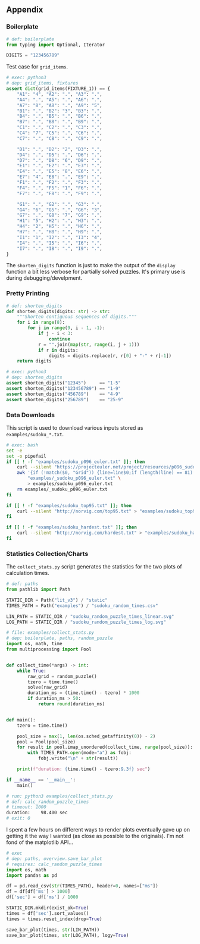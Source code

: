 ## Appendix

### Boilerplate

```python
# def: boilerplate
from typing import Optional, Iterator

DIGITS = "123456789"
```

Test case for `grid_items`.

```python
# exec: python3
# dep: grid_items, fixtures
assert dict(grid_items(FIXTURE_1)) == {
    "A1": "4", "A2": ".", "A3": ".",
    "A4": ".", "A5": ".", "A6": ".",
    "A7": "8", "A8": ".", "A9": "5",
    "B1": ".", "B2": "3", "B3": ".",
    "B4": ".", "B5": ".", "B6": ".",
    "B7": ".", "B8": ".", "B9": ".",
    "C1": ".", "C2": ".", "C3": ".",
    "C4": "7", "C5": ".", "C6": ".",
    "C7": ".", "C8": ".", "C9": ".",

    "D1": ".", "D2": "2", "D3": ".",
    "D4": ".", "D5": ".", "D6": ".",
    "D7": ".", "D8": "6", "D9": ".",
    "E1": ".", "E2": ".", "E3": ".",
    "E4": ".", "E5": "8", "E6": ".",
    "E7": "4", "E8": ".", "E9": ".",
    "F1": ".", "F2": ".", "F3": ".",
    "F4": ".", "F5": "1", "F6": ".",
    "F7": ".", "F8": ".", "F9": ".",

    "G1": ".", "G2": ".", "G3": ".",
    "G4": "6", "G5": ".", "G6": "3",
    "G7": ".", "G8": "7", "G9": ".",
    "H1": "5", "H2": ".", "H3": ".",
    "H4": "2", "H5": ".", "H6": ".",
    "H7": ".", "H8": ".", "H9": ".",
    "I1": "1", "I2": ".", "I3": "4",
    "I4": ".", "I5": ".", "I6": ".",
    "I7": ".", "I8": ".", "I9": ".",
}
```

The `shorten_digits` function is just to make the output of the `display` function a bit less verbose for partially solved puzzles. It's primary use is during debugging/develpment.

### Pretty Printing

```python
# def: shorten_digits
def shorten_digits(digits: str) -> str:
    """Shorten contiguous sequences of digits."""
    for i in range(8):
        for j in range(9, i - 1, -1):
            if j - i < 3:
                continue
            r = "".join(map(str, range(i, j + 1)))
            if r in digits:
                digits = digits.replace(r, r[0] + "-" + r[-1])
    return digits
```

```python
# exec: python3
# dep: shorten_digits
assert shorten_digits("12345")     == "1-5"
assert shorten_digits("123456789") == "1-9"
assert shorten_digits("456789")    == "4-9"
assert shorten_digits("256789")    == "25-9"
```

### Data Downloads

This script is used to download various inputs stored as `examples/sudoku_*.txt`.

```bash
# exec: bash
set -e
set -o pipefail
if [[ ! -f "examples/sudoku_p096_euler.txt" ]]; then
    curl --silent "https://projecteuler.net/project/resources/p096_sudoku.txt" > "examples/_sudoku_p096_euler.txt"
    awk '{if (!match($0, "Grid")) {line=line$0;if (length(line) == 81) {gsub(0, ".", line);print line;line="";}}}' \
        "examples/_sudoku_p096_euler.txt" \
        > examples/sudoku_p096_euler.txt
    rm examples/_sudoku_p096_euler.txt
fi

if [[ ! -f "examples/sudoku_top95.txt" ]]; then
    curl --silent "http://norvig.com/top95.txt" > "examples/sudoku_top95.txt"
fi

if [[ ! -f "examples/sudoku_hardest.txt" ]]; then
    curl --silent "http://norvig.com/hardest.txt" > "examples/sudoku_hardest.txt"
fi
```


### Statistics Collection/Charts

The `collect_stats.py` script generates the statistics for the two plots of calculation times.

```python
# def: paths
from pathlib import Path

STATIC_DIR = Path("lit_v3") / "static"
TIMES_PATH = Path("examples") / "sudoku_random_times.csv"

LIN_PATH = STATIC_DIR / "sudoku_random_puzzle_times_linear.svg"
LOG_PATH = STATIC_DIR / "sudoku_random_puzzle_times_log.svg"
```

```python
# file: examples/collect_stats.py
# dep: boilerplate, paths, random_puzzle
import os, math, time
from multiprocessing import Pool


def collect_time(*args) -> int:
    while True:
        raw_grid = random_puzzle()
        tzero = time.time()
        solve(raw_grid)
        duration_ms = (time.time() - tzero) * 1000
        if duration_ms > 50:
            return round(duration_ms)


def main():
    tzero = time.time()

    pool_size = max(1, len(os.sched_getaffinity(0)) - 2)
    pool = Pool(pool_size)
    for result in pool.imap_unordered(collect_time, range(pool_size)):
        with TIMES_PATH.open(mode="a") as fobj:
            fobj.write("\n" + str(result))

    print(f"duration: {time.time() - tzero:9.3f} sec")

if __name__ == '__main__':
    main()
```

```bash
# run: python3 examples/collect_stats.py
# def: calc_random_puzzle_times
# timeout: 1000
duration:    98.400 sec
# exit: 0
```

I spent a few hours on different ways to render plots eventually gave up on getting it the way I wanted (as close as possible to the originals). I'm not fond of the matplotlib API...

```python
# exec
# dep: paths, overview.save_bar_plot
# requires: calc_random_puzzle_times
import os, math
import pandas as pd

df = pd.read_csv(str(TIMES_PATH), header=0, names=["ms"])
df = df[df['ms'] > 1000]
df['sec'] = df['ms'] / 1000

STATIC_DIR.mkdir(exist_ok=True)
times = df['sec'].sort_values()
times = times.reset_index(drop=True)

save_bar_plot(times, str(LIN_PATH))
save_bar_plot(times, str(LOG_PATH), logy=True)
```
